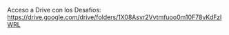 Acceso a Drive con los Desafíos:
https://drive.google.com/drive/folders/1X08Asvr2Vvtmfuoo0m10F78vKdFzIWRL
